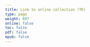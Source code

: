 ```yaml
---
title: Link to online collection (TK)
type: page
weight: 607
online: false
toc: false
pdf: false
epub: false
---
```

